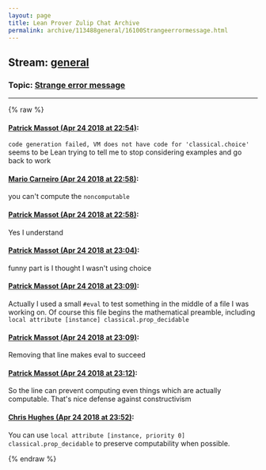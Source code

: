 ```yaml
---
layout: page
title: Lean Prover Zulip Chat Archive 
permalink: archive/113488general/16100Strangeerrormessage.html
---
```


## Stream: [general](index.html)
### Topic: [Strange error message](16100Strangeerrormessage.html)

---


{% raw %}
#### [ Patrick Massot (Apr 24 2018 at 22:54)](https://leanprover.zulipchat.com/#narrow/stream/113488-general/topic/Strange%20error%20message/near/125639855):
<p><code>code generation failed, VM does not have code for 'classical.choice'</code> seems to be Lean trying to tell me to stop considering examples and go back to work</p>

#### [ Mario Carneiro (Apr 24 2018 at 22:58)](https://leanprover.zulipchat.com/#narrow/stream/113488-general/topic/Strange%20error%20message/near/125640036):
<p>you can't compute the <code>noncomputable</code></p>

#### [ Patrick Massot (Apr 24 2018 at 22:58)](https://leanprover.zulipchat.com/#narrow/stream/113488-general/topic/Strange%20error%20message/near/125640044):
<p>Yes I understand</p>

#### [ Patrick Massot (Apr 24 2018 at 23:04)](https://leanprover.zulipchat.com/#narrow/stream/113488-general/topic/Strange%20error%20message/near/125640337):
<p>funny part is I thought I wasn't using choice</p>

#### [ Patrick Massot (Apr 24 2018 at 23:09)](https://leanprover.zulipchat.com/#narrow/stream/113488-general/topic/Strange%20error%20message/near/125640531):
<p>Actually I used a small <code>#eval</code> to test something in the middle of a file I was working on. Of course this file begins the mathematical preamble, including <code>local attribute [instance] classical.prop_decidable</code></p>

#### [ Patrick Massot (Apr 24 2018 at 23:09)](https://leanprover.zulipchat.com/#narrow/stream/113488-general/topic/Strange%20error%20message/near/125640537):
<p>Removing that line makes eval to succeed</p>

#### [ Patrick Massot (Apr 24 2018 at 23:12)](https://leanprover.zulipchat.com/#narrow/stream/113488-general/topic/Strange%20error%20message/near/125640685):
<p>So the line can prevent computing even things which are actually computable. That's nice defense against constructivism</p>

#### [ Chris Hughes (Apr 24 2018 at 23:52)](https://leanprover.zulipchat.com/#narrow/stream/113488-general/topic/Strange%20error%20message/near/125642446):
<p>You can use <code>local attribute [instance, priority 0] classical.prop_decidable</code> to preserve computability when possible.</p>


{% endraw %}
